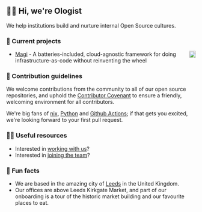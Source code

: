 ## 🙋‍♀️ Hi, we're Ologist

We help institutions build and nurture internal Open Source cultures. 

### 🚀 Current projects

- [<img style="float: right;" src="https://magi.sh/_next/image?url=%2F_next%2Fstatic%2Fmedia%2Fmagi-logo.f821dff3.png&w=256&q=75" width="18">](https://magi.sh) [Magi](https://magi.sh) - A batteries-included, cloud-agnostic framework for doing infrastructure-as-code without reinventing the wheel

### 🌈 Contribution guidelines

We welcome contributions from the community to all of our open source repositories, and uphold the [Contributor Covenant](https://github.com/ologistio/.github/blob/main/CODE_OF_CONDUCT.md) to ensure a friendly, welcoming environment for all contributors.

We're big fans of [nix](https://nixos.org/), [Python](https://www.python.org/) and [Github Actions](https://github.com/features/actions); if that gets you excited, we're looking forward to your first pull request.

### 👩‍💻 Useful resources

- Interested in [working with us](https://ologist.io/)?
- Interested in [joining the team](https://ologist.io/contact)?

### 🍿 Fun facts

- We are based in the amazing city of [Leeds](https://en.wikipedia.org/wiki/Leeds) in the United Kingdom.
- Our offices are above Leeds Kirkgate Market, and part of our onboarding is a tour of the historic market building and our favourite places to eat.
